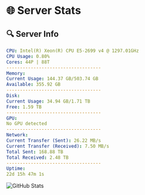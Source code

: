 # 🌐 Server Stats
## 🔍 Server Info
```yaml
CPU: Intel(R) Xeon(R) CPU E5-2699 v4 @ 1297.01GHz
CPU Usage: 0.80%
Cores: 44P | 88T
-----------------------------------
Memory:
Current Usage: 144.37 GB/503.74 GB
Available: 355.92 GB
-----------------------------------
Disk:
Current Usage: 34.94 GB/1.71 TB
Free: 1.59 TB
-----------------------------------
GPU:
No GPU detected
-----------------------------------
Network:
Current Transfer (Sent): 26.22 MB/s
Current Transfer (Received): 7.50 MB/s
Total Sent: 168.88 TB
Total Received: 2.48 TB
-----------------------------------
Uptime:
22d 15h 47m 1s
```
![GitHub Stats](https://img.shields.io/badge/Updated-2025-03-02_14:30:19-blue)